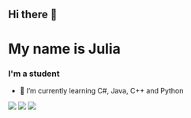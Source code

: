 ## Hi there 👋
<h1>My name is Julia</h1>
<h3>I'm a student</h3>


- 🌱 I’m currently learning C#, Java, C++ and Python

![](http://github-profile-summary-cards.vercel.app/api/cards/profile-details?username=JuliaYlibka&theme=default)
![](http://github-profile-summary-cards.vercel.app/api/cards/repos-per-language?username=JuliaYlibka&theme=default)
![](http://github-profile-summary-cards.vercel.app/api/cards/productive-time?username=JuliaYlibka&theme=default&utcOffset=8)
